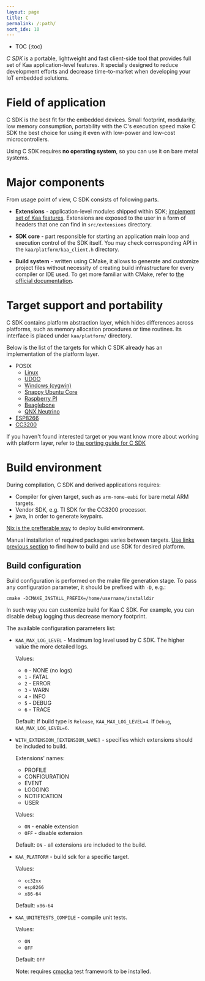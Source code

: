 ```yaml
---
layout: page
title: C
permalink: /:path/
sort_idx: 10
---
```


* TOC
{:toc}

*C SDK* is a portable, lightweight and fast client-side tool that provides full set of Kaa
application-level features. It specially designed to reduce development efforts and decrease
time-to-market when developing your IoT embedded solutions.

# Field of application

C SDK is the best fit for the embedded devices. Small footprint, modularity, low memory consumption, portability with the C's execution speed make C SDK the best choice for using it even with low-power and low-cost microcontrollers.

Using C SDK requires **no operating system**, so you can use it on bare metal systems.

# Major components

From usage point of view, C SDK consists of following parts.

- **Extensions** - application-level modules shipped within SDK;
[implement set of Kaa features]({{root_url}}/Programming-guide/Key-platform-features/).
Extensions are exposed to the user in a form of headers that one can find in `src/extensions`
directory.

- **SDK core** - part responsible for starting an application main loop and execution control of
the SDK itself. You may check corresponding API in the `kaa/platform/kaa_client.h` directory.

- **Build system** - written using CMake, it allows to generate and customize project files
without necessity of creating build infrastructure for every compiler or IDE used.
To get more familiar with CMake, refer to [the official documentation](https://cmake.org/).

# Target support and portability

C SDK contains platform abstraction layer, which hides differences across platforms,
such as memory allocation procedures or time routines. Its interface is placed under
`kaa/platform/` directory.

Below is the list of the targets for which C SDK already has an implementation
of the platform layer.

- POSIX
    - [Linux]({{root_url}}/Programming-guide/Using-Kaa-endpoint-SDKs/C/SDK-Linux/)
    - [UDOO]({{root_url}}/Programming-guide/Using-Kaa-endpoint-SDKs/C/SDK-UDOO/)
    - [Windows (cygwin)]({{root_url}}/Programming-guide/Using-Kaa-endpoint-SDKs/C/SDK-Windows)
    - [Snappy Ubuntu Core]({{root_url}}/Programming-guide/Using-Kaa-endpoint-SDKs/C/SDK-Ubuntu-Snappy/)
    - [Raspberry PI]({{root_url}}/Programming-guide/Using-Kaa-endpoint-SDKs/C/SDK-RPi/)
    - [Beaglebone]({{root_url}}/Programming-guide/Using-Kaa-endpoint-SDKs/C/SDK-Beaglebone/)
    - [QNX Neutrino]({{root_url}}/Programming-guide/Using-Kaa-endpoint-SDKs/C/SDK-QNX-Neutrino/)
- [ESP8266]({{root_url}}/Programming-guide/Using-Kaa-endpoint-SDKs/C/SDK-Linux/)
- [CC3200]({{root_url}}/Programming-guide/Using-Kaa-endpoint-SDKs/C/SDK-Linux/)

If you haven't found interested target or you want know more about working with platform layer, refer to [the porting guide for C SDK]({{root_url}}/Customization-guide/Endpoint-SDKs/C-SDK/Porting-guide/)

# Build environment

During compilation, C SDK and derived applications requires:
 - Compiler for given target, such as `arm-none-eabi` for bare metal ARM targets.
 - Vendor SDK, e.g. TI SDK for the CC3200 processor.
 - java, in order to generate keypairs.

[Nix is the prefferable way]({{root_url}}/Customization-guide/Endpoint-SDKs/C-SDK/Environment-setup/)
to deploy build environment.

Manual installation of required packages varies between targets.
[Use links previous section](#target-support-and-portability) to find how to build and use SDK
for desired platform.

## Build configuration

Build configuration is performed on the make file generation stage.
To pass any configuration parameter, it should be prefixed with `-D`, e.g.:

    cmake -DCMAKE_INSTALL_PREFIX=/home/username/installdir

In such way you can customize build for Kaa C SDK. For example, you can disable debug logging
thus decrease memory footprint.

The available configuration parameters list:

-  `KAA_MAX_LOG_LEVEL` - Maximum log level used by C SDK. The higher value the more detailed logs.

    Values:

    - `0` - NONE (no logs)
    - `1` - FATAL
    - `2` - ERROR
    - `3` - WARN
    - `4` - INFO
    - `5` - DEBUG
    - `6` - TRACE

    Default: If build type is `Release`, `KAA_MAX_LOG_LEVEL=4`. If `Debug`, `KAA_MAX_LOG_LEVEL=6`.

- `WITH_EXTENSION_[EXTENSION_NAME]` - specifies which extensions should be included to build.

    Extensions' names:

    - PROFILE
    - CONFIGURATION
    - EVENT
    - LOGGING
    - NOTIFICATION
    - USER

    Values:

    - `ON` - enable extension
    - `OFF` - disable extension

    Default: `ON` - all extensions are included to the build.

- `KAA_PLATFORM` - build sdk for a specific target.

    Values:

    - `cc32xx`
    - `esp8266`
    - `x86-64`

    Default: `x86-64`

- `KAA_UNITETESTS_COMPILE` - compile unit tests.

    Values:

    - `ON`
    - `OFF`

    Default: `OFF`

    Note: requires [cmocka](https://cmocka.org/) test framework to be installed.
